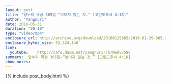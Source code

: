```yaml
---
layout: post
title: "양누리 묵상 365일-“보이지 않는 것.” [고린도후서 4:18]"
author: "Yangnuri"
date: 2016-05-31
duration: "20:10"
type: "video/mp4"
enclosure_url: http://archive.org/download/20160129365/2016-01-29-365.mp4
enclosure_bytes_size: 53,324,146       
link:
  youtube:    http://cafe.daum.net/yangnuri-ch/Ww8v/586
summary:  양누리 묵상 365일-“보이지 않는 것.” [고린도후서 4:18]
show_notes:
---
```

{% include post_body.html %}
